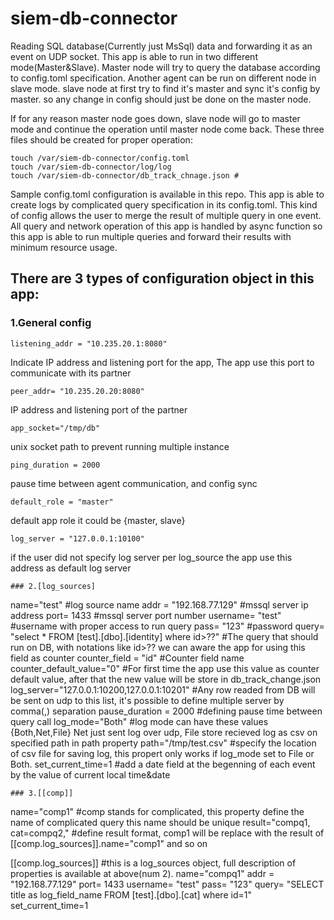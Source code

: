 # siem-db-connector
Reading SQL database(Currently just MsSql) data and forwarding it as an event on UDP socket. This app is able to run in two different mode(Master&Slave). Master node will try to query the database according to config.toml specification. Another agent can be run on different node in slave mode. slave node at first try to find it's master and sync it's config by master. so any change in config should just be done on the master node.

If for any reason master node goes down, slave node will go to master mode and continue the operation until master node come back. These three files should be created for proper operation:
```
touch /var/siem-db-connector/config.toml
touch /var/siem-db-connector/log/log
touch /var/siem-db-connector/db_track_chnage.json #
```
Sample config.toml configuration is available in this repo. This app is able to create logs by complicated query specification in its config.toml. This kind of config allows the user to merge the result of multiple query in one event. All query and network operation of this app is handled by async function so this app is able to run multiple queries and forward their results with minimum resource usage.

## There are 3 types of configuration object in this app:

### 1.General config
```
listening_addr = "10.235.20.1:8080"
```
Indicate IP address and listening port for the app, The app use this port to communicate with its partner
```
peer_addr= "10.235.20.20:8080"
```
IP address and listening port of the partner
```
app_socket="/tmp/db"
```
unix socket path to prevent running multiple instance
```
ping_duration = 2000
```
pause time between agent communication, and config sync
```
default_role = "master"
```
default app role it could be {master, slave}
```
log_server = "127.0.0.1:10100"
```
if the user did not specify log server per log_source the app use this address as default log server
```
### 2.[log_sources]
```
name="test"             #log source name
addr = "192.168.77.129" #mssql server ip address
port= 1433              #mssql server port number
username= "test"        #username with proper access to run query
pass= "123"             #password
query= "select * FROM [test].[dbo].[identity] where id>??" #The query that should run on DB, with notations like id>?? we can aware the app for using this field as counter
counter_field = "id"     #Counter field name
counter_default_value="0"    #For first time the app use this value as counter default value, after that the new value will be store in db_track_change.json
log_server="127.0.0.1:10200,127.0.0.1:10201" #Any row readed from DB will be sent on udp to this list, it's possible to define multiple server by comma(,) separation
pause_duration = 2000   #defining pause time between query call
log_mode="Both"         #log mode can have these values {Both,Net,File} Net just sent log over udp, File store recieved log as csv on specified path in path property
path="/tmp/test.csv"    #specify the location of csv file for saving log, this propert only works if log_mode set to File or Both.
set_current_time=1      #add a date field at the begenning of each event by the value of current local time&date
```
### 3.[[comp]]
```
name="comp1"                  #comp stands for complicated, this property define the name of complicated query this name should be unique
result="compq1, cat=compq2,"  #define result format, comp1 will be replace with the result of [[comp.log_sources]].name="comp1" and so on

[[comp.log_sources]]          #this is a log_sources object, full description of properties is available at above(num 2).
name="compq1"
addr = "192.168.77.129"
port= 1433
username= "test"
pass= "123"
query= "SELECT title as log_field_name  FROM [test].[dbo].[cat] where id=1"
set_current_time=1
```
